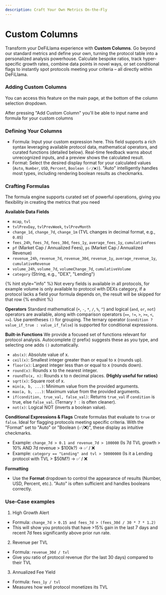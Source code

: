 ```yaml
---
description: Craft Your Own Metrics On-the-Fly
---
```


# Custom Columns

Transform your DeFiLlama experience with **Custom Columns**. Go beyond our standard metrics and define your own, turning the protocol table into a personalized analysis powerhouse. Calculate bespoke ratios, track hyper-specific growth rates, combine data points in novel ways, or set conditional flags to instantly spot protocols meeting your criteria – all directly within DeFiLlama.

### Adding Custom Columns
You can access this feature on the main page, at the bottom of the column selection dropdown.

After pressing "Add Custom Column" you'll be able to input name and formula for your custom columns

### Defining Your Columns
* Formula: Input your custom expression here. This field supports a rich syntax leveraging available protocol data, mathematical operators, and curated functions (detailed below). Real-time feedback warns about unrecognized inputs, and a preview shows the calculated result.
* Format: Select the desired display format for your calculated values (`Auto`, `Number`, `USD`, `Percent`, `Boolean (✅/❌)`). "Auto" intelligently handles most types, including rendering boolean results as checkmarks.

### Crafting Formulas
The formula engine supports curated set of powerful operations, giving you flexibility in creating the metrics that you need

**Available Data Fields**
*   `mcap`, `tvl`
*   `tvlPrevDay`, `tvlPrevWeek`, `tvlPrevMonth`
*   `change_1d`, `change_7d`, `change_1m` (TVL changes in decimal format, e.g., `0.05`)
*   `fees_24h`, `fees_7d`, `fees_30d`, `fees_1y`, `average_fees_1y`, `cumulativeFees`
*   `pf` (Market Cap / Annualized Fees), `ps` (Market Cap / Annualized Revenue)
*   `revenue_24h`, `revenue_7d`, `revenue_30d`, `revenue_1y`, `average_revenue_1y`, `cumulativeRevenue`
*   `volume_24h`, `volume_7d`, `volumeChange_7d`, `cumulativeVolume`
*   `category` (String, e.g., "DEX", "Lending")

{% hint style="info" %}
Not every fields is available in all protocols, for example volume is only available to protocol with DEXs category, if a protocol lacks a field your formula depends on, the result will be skipped for that row
{% endhint %}

**Operators**
Standard mathematical (`+`, `-`, `*`, `/`, `%`, `^`) and logical (`and`, `or`, `not`) operators are available, along with comparison operators (`==`, `!=`, `>`, `>=`, `<`, `<=`). Use parentheses `()` for grouping. The ternary operator (`condition ? value_if_true : value_if_false`) is supported for conditional expressions.

**Built-in Functions**
We provide a focused set of functions relevant for protocol analysis. Autocomplete (`ƒ` prefix) suggests these as you type, and selecting one adds `()` automatically.

*   `abs(x)`: Absolute value of x.
*   `ceil(x)`: Smallest integer greater than or equal to x (rounds up).
*   `floor(x)`: Largest integer less than or equal to x (rounds down).
*   `round(x)`: Rounds x to the nearest integer.
*   `roundTo(x, n)`: Rounds x to n decimal places. **(Highly useful for ratios)**
*   `sqrt(x)`: Square root of x.
*   `min(a, b, ...)`: Minimum value from the provided arguments.
*   `max(a, b, ...)`: Maximum value from the provided arguments.
*   `if(condition, true_val, false_val)`: Returns `true_val` if `condition` is true, else `false_val`. (Ternary `? :` is often cleaner).
*   `not(x)`: Logical NOT (inverts a boolean value).

**Conditional Expressions & Flags**
Create formulas that evaluate to `true` or `false`. Ideal for flagging protocols meeting specific criteria. With the "Format" set to "Auto" or "Boolean (✅/❌)", these display as intuitive checkmarks.

*   Example: `change_7d > 0.1 and revenue_7d > 100000` (Is 7d TVL growth > 10% AND 7d revenue > $100k?) -> ✅ / ❌
*   Example: `category == "Lending" and tvl > 50000000` (Is it a Lending protocol with TVL > $50M?) -> ✅ / ❌

**Formatting**

*   Use the **Format** dropdown to control the appearance of results (Number, USD, Percent, etc.). "Auto" is often sufficient and handles booleans correctly.

### Use-Case examples
1. High Growth Alert
* Formula: `change_7d > 0.15 and fees_7d > (fees_30d / 30 * 7 * 1.2)`
* This will show you protocols that have >15% gain in the last 7 days and recent 7d fees significantly above prior run rate.

2. Revenue per TVL
* Formula: `revenue_30d / tvl`
* Give you ratio of protocol revenue (for the last 30 days) compared to their TVL

3. Annualized Fee Yield
* Formula: `fees_1y / tvl`
* Measures how well protocol monetizes its TVL
